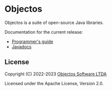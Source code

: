 # Objectos

Objectos is a suite of open-source Java libraries.

Documentation for the current release:

- [Programmer's guide](https://www.objectos.com.br/docs/0.5.3/)
- [Javadocs](https://www.objectos.com.br/docs/0.5.3/api/) 

## License

Copyright (C) 2022-2023 [Objectos Software LTDA](https://www.objectos.com.br)

Licensed under the Apache License, Version 2.0.
